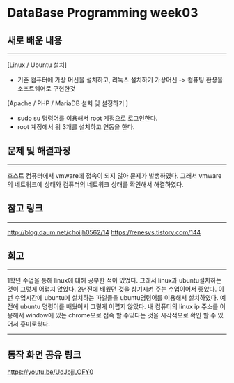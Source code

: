 DataBase Programming week03
============================
## 새로 배운 내용
-----------------------------
[Linux / Ubuntu 설치]
  - 기존 컴퓨터에 가상 머신을 설치하고, 리눅스 설치하기
 가상머신 -> 컴퓨팅 환셩을 소프트웨어로 구현한것

[Apache / PHP / MariaDB 설치 및 설정하기 ]
 - sudo su 명령어를 이용해서 root 계정으로 로그인한다.
 - root 계정에서 위 3개를 설치하고 연동을 한다.

 ## 문제 및 해결과정
 -----------------------------
호스트 컴퓨터에서 vmware에 접속이 되지 않아 문제가 발생하였다. 그래서 vmware의 네트워크에 상태와 컴퓨터의 네트워크 상태를 확인해서 해결하였다.

## 참고 링크
-----------------------------
http://blog.daum.net/choijh0562/14
https://renesys.tistory.com/144


## 회고
-----------------------------
1학년 수업을 통해 linux에 대해 공부한 적이 있었다. 그래서 linux과 ubuntu설치하는 것이 그렇게 어렵지 않았다.  2년전에 배웠던 것을 상기시켜 주는 수업이어서 좋았다. 이번 수업시간에 ubuntu에 설치하는 파일들을 ubuntu명령어를 이용해서 설치하였다. 예전에 ubuntu 명령어를 배웠어서 그렇게 어렵지 않았다.
내 컴퓨터의 linux ip 주소를 이용해서 window에 있는 chrome으로 접속 할 수있다는 것을 시각적으로 확인 할 수 있어서 흥미로웠다.

-----------------------------
## 동작 화면 공유 링크
https://youtu.be/UdJbjjLOFY0
